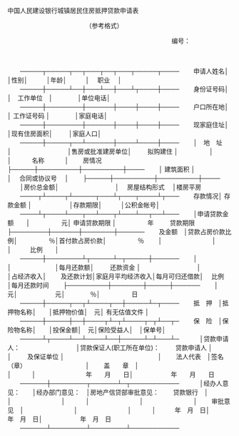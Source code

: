 



中国人民建设银行城镇居民住房抵押贷款申请表



 

　　　　　　　　　　　　　（参考格式）

　　　　　　　　　　　　　　　　　　 　　　　　　　　编号：

　　


　　─────┬─────┬──┬───┬──┬───┬─────┬────
　　申请人姓名│　　　　　│性别│　　　│年龄│　　　│　 职业　 │
　　─────┼─────┴──┼───┴──┼───┴┬────┼────
　　身份证号码│　　　　　　　　│　工作单位　│　　　　│单位电话│
　　─────┼────────┼──────┼────┼────┼────
　　户口所在地│　　　　　　　　│ 工作证号码 │　　　　│家庭电话│
　　─────┼────────┼──────┼────┼────┼────
　　现家庭住址│　　　　　　　　│现有住房面积│　 　 │家庭人口│
　　─────┼─────┬──┴──────┼────┴────┼────
　　│　地　址　│　　　　　　　　　│售房或批准建房单位│
　　 拟购建住 │　　　　　│　　　　　　　　　│　　　 名称　　　 │
　　房情况　├─────┼─────────┼─────────┼────
　　│ 建筑面积 │　　　　　　　　　│　 合同或协议号　 │
　　├─────┼─────────┼─────────┼────
　　│房价总金额│　　　　　　　　　│　 房屋结构形式　 │楼房平房
　　────┬┴────┬┴─────┬───┴┬───┬────┴┬───
　　存款情况│ 存款金额 │　　　　　　│存款期限│　　　│公积金帐号│
　　────┴┬────┴───┬──┴───┬┴───┴──┬──┴───
　　│申请贷款金额　　│　　　　　元│ 申请贷款期限 │　　　　　年
　　 贷款期限 ├────────┼──────┼───────┼──────
　　及金额　│贷款占房价款比例│　　　　　％│首付款占房价款│　　　　　％
　　│　　　　　　　　│　　　　　　│　　　比例　　│
　　─────┼────────┴┬─────┴─┬─────┼──────
　　│　　　　　　　　　│　　　　　　　│每月还款额│
　　 还款资金 │　　　　　　　　　│　　　　　　　│占经济收入│
　　及还款计划│家庭月平均经济收入│每月可归还借款│　 比例　 │每月还款时间
　　├─────────┼───────┼─────┼──────
　　│　　　　　　　　元│　　　　　　元│　　　　％│　　　　　日
　　─────┼─────┬──┬┴────┬──┼─────┴─┬────
　　抵　押　│抵押物名称│　　│抵押物价值│　元│ 有无估值文件 │
　　─────┼─────┼──┼────┬┴─┬┴────┬─┬┴──┬─
　　保　险　│保险物名称│　　│投保金额│　元│保险受益人│　│保单号│
　　─────┴┬────┴──┴────┴──┼─────┴─┴───┴─
　　　│贷款申请人：　　　　　　　　　│贷款保证人(职工所在单位)：
　　 贷款申请人 │　　　　　　　　　　　　　　　│
　　 及保证单位 │　　　　　　　　　　　　　　　│
　　法人代表　│签名（章）　　　　　　　　　　│
　　盖　　章　│　　　　　　　　　　　　　　　│
　　　│　　　　　　　　年　　月　　日│　　　　　　年　　月　　日
　　──────┼────────┬──────┴─┬───────────
　　　│经办人意见：　　│经办部门意见：　│房地产信贷部审批意见：
　　贷款银行　│　　　　　　　　│　　　　　　　　│
　　　│　　　　　　　　│　　　　　　　　│
　　审批意见　│　　　　　　　　│　　　　　　　　│
　　　│　　　年　月　日│　　　年　月　日│　　　　　　年　月　日
　　──────┴────────┴────────┴───────────
　　
